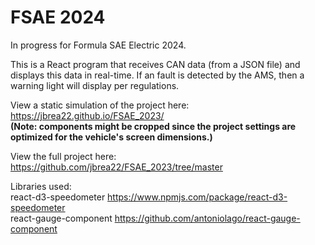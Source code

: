 # FSAE 2024
In progress for Formula SAE Electric 2024.

This is a React program that receives CAN data (from a JSON file) and displays this data in real-time. If an fault is detected by the AMS, then a warning light will display per regulations.

View a static simulation of the project here: https://jbrea22.github.io/FSAE_2023/ <br />
**(Note: components might be cropped since the project settings are optimized for the vehicle's screen dimensions.)**

View the full project here: https://github.com/jbrea22/FSAE_2023/tree/master

Libraries used: <br />
react-d3-speedometer https://www.npmjs.com/package/react-d3-speedometer <br />
react-gauge-component https://github.com/antoniolago/react-gauge-component

